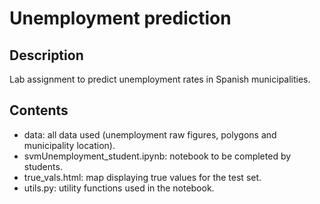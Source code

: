 # Unemployment prediction

## Description

Lab assignment to predict unemployment rates in Spanish municipalities.

## Contents

* data: all data used (unemployment raw figures, polygons and municipality location).
* svmUnemployment_student.ipynb: notebook to be completed by students.
* true_vals.html: map displaying true values for the test set.
* utils.py: utility functions used in the notebook.

